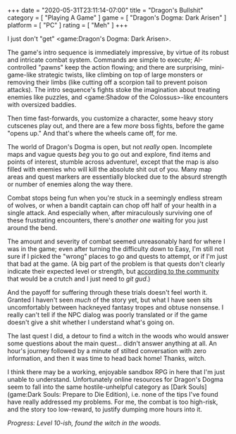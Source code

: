 +++
date = "2020-05-31T23:11:14-07:00"
title = "Dragon's Bullshit"
category = [ "Playing A Game" ]
game = [ "Dragon's Dogma: Dark Arisen" ]
platform = [ "PC" ]
rating = [ "Meh" ]
+++

I just don't "get" <game:Dragon's Dogma: Dark Arisen>.

The game's intro sequence is immediately impressive, by virtue of its robust and intricate combat system.  Commands are simple to execute; AI-controlled "pawns" keep the action flowing; and there are surprising, mini-game-like strategic twists, like climbing on top of large monsters or removing their limbs (like cutting off a scorpion tail to prevent poison attacks).  The intro sequence's fights stoke the imagination about treating enemies like puzzles, and <game:Shadow of the Colossus>-like encounters with oversized baddies.

Then time fast-forwards, you customize a character, some heavy story cutscenes play out, and there are a few <i>more</i> boss fights, before the game "opens up."  And that's where the wheels came off, for me.

The world of Dragon's Dogma is open, but not <i>really</i> open.  Incomplete maps and vague quests <i>beg</i> you to go out and explore, find items and points of interest, stumble across adventure!, except that the map is also filled with enemies who will kill the absolute shit out of you.  Many map areas and quest markers are essentially blocked due to the absurd strength or number of enemies along the way there.

Combat stops being fun when you're stuck in a seemingly endless stream of wolves, or when a bandit captain can chop off half of your health in a single attack.  And especially when, after miraculously surviving one of these frustrating encounters, there's <i>another one</i> waiting for you just around the bend.

The amount and severity of combat seemed unreasonably hard for where I was in the game; even after turning the difficulty down to Easy, I'm still not sure if I picked the "wrong" places to go and quests to attempt, or if I'm just that bad at the game.  (A big part of the problem is that quests don't clearly indicate their expected level or strength, but <a href="https://steamcommunity.com/app/367500/discussions/0/451850849187944775/">according to the community</a> that would be a crutch and I just need to <i>git gud</i>.)

And the payoff for suffering through these trials doesn't feel worth it.  Granted I haven't seen <i>much</i> of the story yet, but what I have seen sits uncomfortably between hackneyed fantasy tropes and obtuse nonsense.  I really can't tell if the NPC dialog was poorly translated or if the game doesn't give a shit whether I understand what's going on.

The last quest I did, a detour to find a witch in the woods who would answer some questions about the main quest... didn't answer anything at all.  An hour's journey followed by a minute of stilted conversation with zero information, and then it was time to head back home!  Thanks, witch.

I think there may be a working, enjoyable sandbox RPG in here that I'm just unable to understand.  Unfortunately online resources for Dragon's Dogma seem to fall into the same hostile-unhelpful category as [Dark Souls](game:Dark Souls: Prepare to Die Edition), i.e. none of the tips I've found have really addressed my problems.  For me, the combat is too high-risk, and the story too low-reward, to justify dumping more hours into it.

<i>Progress: Level 10-ish, found the witch in the woods.</i>
